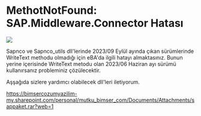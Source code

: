 # MethotNotFound: SAP.Middleware.Connector Hatası

![](https://docsbimser.blob.core.windows.net/imagecontainer/SapHata-9bd1912d-73be-4fbb-9091-4c3de0457bd7.png)

Sapnco ve Sapnco_utils dll'lerinde 
2023/09 Eylül ayında çıkan sürümlerinde WriteText methodu olmadığı için eBA'da ilgili hatayı almaktasınız.
 Bunun yerine içerisinde WriteText metodu olan 2023/06 Haziran ayı sürümü kullanırsanız probleminiz çözülecektir.


Aşşağıda sizlere yardımcı olabilecek dll'leri iletiyorum.



https://bimsercozumyazilim-my.sharepoint.com/personal/mutku_bimser_com/Documents/Attachments/sappaket.rar?web=1

